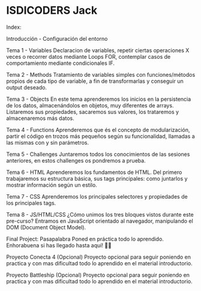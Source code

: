 # ISDICODERS Jack

Index:

Introducción - Configuración del entorno

Tema 1 - Variables
Declaracion de variables, repetir ciertas operaciones X veces o recorrer datos mediante Loops FOR, contemplar casos de comportamiento mediante condicionales IF.


Tema 2 - Methods
Tratamiento de variables simples con funciones/métodos propios de cada tipo de variable, a fin de transformarlas y conseguir un output deseado.


Tema 3 - Objects
En este tema aprenderemos los inicios en la persistencia de los datos, almacenándolos en objetos, muy diferentes de arrays. Listaremos sus propiedades, sacaremos sus valores, los trataremos y almacenaremos más datos.


Tema 4 - Functions
Aprenderemos que és el concepto de modularización, partir el código en trozos más pequeños según su funcionalidad, llamadas a las mismas con y sin parámetros.


Tema 5 - Challenges
Juntaremos todos los conocimientos de las sesiones anteriores, en estos challenges os pondremos a prueba.


Tema 6 - HTML
Aprenderemos los fundamentos de HTML. Del primero trabajaremos su estructura básica, sus tags principales: como juntarlos y mostrar información según un estilo.


Tema 7 - CSS
Aprenderemos los principales selectores y propiedades de los principales tags.


Tema 8 - JS/HTML/CSS
¿Cómo unimos los tres bloques vistos durante este pre-curso? Entramos en JavaScript orientado al navegador, manipulando el DOM (Document Object Model).


Final Project: Pasapalabra
Poned en práctica todo lo aprendido. Enhorabuena si has llegado hasta aquí! 🏃🏻


Proyecto Conecta 4 (Opcional)
Proyecto opcional para seguir poniendo en practica y con mas dificultad todo lo aprendido en el material introductorio.


Proyecto Battleship (Opcional)
Proyecto opcional para seguir poniendo en practica y con mas dificultad todo lo aprendido en el material introductorio.
